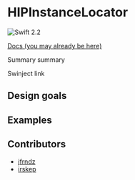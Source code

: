 # HIPInstanceLocator

![Swift 2.2](https://img.shields.io/badge/Swift-2.2-orange.svg?style=flat)

[Docs (you may already be here)](http://hipmunk.github.io/HIPInstanceLocator/)

Summary summary

Swinject link

## Design goals


## Examples

## Contributors

* [jfrndz](http://github.com/jfrndz)
* [irskep](http://github.com/irskep)
